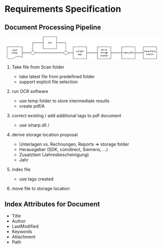 # Requirements Specification

## Document Processing Pipeline

![Flow of operations](./Images/Flow_of_operations.png)

1. Take file from Scan folder
   * take latest file from predefined folder
   * support explicit file selection

1. run OCR software
   * use temp folder to store intermediate results
   * create pdf/A

1. correct existing / add additional tags to pdf document
   * use isharp.dll / 

1. derive storage location proposal
   * Unterlagen vs. Rechnungen, Reports  => storage folder
   * Herausgeber (SDK, comdirect, Siemens, ...)
   * Zusatztext (Jahresbescheinigung)
   * Jahr

1. index file
   * use tags created

1. move file to storage location

## Index Attributes for Document

* Title
* Author
* LastModified
* Keywords
* Attachment
* Path